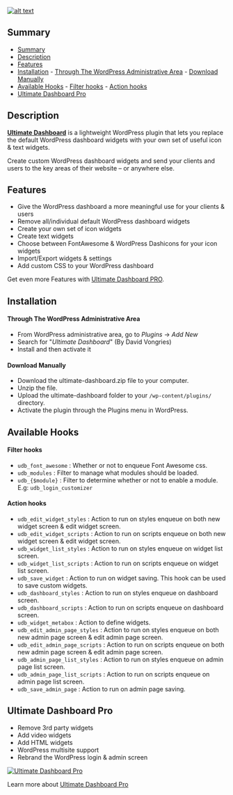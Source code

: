 <p align="center">
<a href="https://ultimatedashboard.io/" target="_blank" rel="noopener noreferrer">

![alt text](https://ultimatedashboard.io/wp-content/uploads/wordpress-ultimate-dashboard-logo.png "Ultimate Dashboard")

</a>
</p>

## Summary

- [Summary](#summary)
- [Description](#description)
- [Features](#features)
- [Installation](#installation)
		- [Through The WordPress Administrative Area](#through-the-wordpress-administrative-area)
		- [Download Manually](#download-manually)
- [Available Hooks](#available-hooks)
		- [Filter hooks](#filter-hooks)
		- [Action hooks](#action-hooks)
- [Ultimate Dashboard Pro](#ultimate-dashboard-pro)

## Description

[**Ultimate Dashboard**](https://ultimatedashboard.io/?utm_source=wordpress&utm_medium=description&utm_campaign=udb) is a lightweight WordPress plugin that lets you replace the default WordPress dashboard widgets with your own set of useful icon & text widgets.

Create custom WordPress dashboard widgets and send your clients and users to the key areas of their website – or anywhere else.

## Features

- Give the WordPress dashboard a more meaningful use for your clients & users
- Remove all/individual default WordPress dashboard widgets
- Create your own set of icon widgets
- Create text widgets
- Choose between FontAwesome & WordPress Dashicons for your icon widgets
- Import/Export widgets & settings
- Add custom CSS to your WordPress dashboard

Get even more Features with [Ultimate Dashboard PRO](#ultimate-dashboard-pro).

## Installation

#### Through The WordPress Administrative Area

- From WordPress administrative area, go to _Plugins_ -> _Add New_
- Search for "_Ultimate Dashboard_" (By David Vongries)
- Install and then activate it

#### Download Manually

- Download the ultimate-dashboard.zip file to your computer.
- Unzip the file.
- Upload the ultimate-dashboard folder to your `/wp-content/plugins/` directory.
- Activate the plugin through the Plugins menu in WordPress.

## Available Hooks

#### Filter hooks
- `udb_font_awesome` : Whether or not to enqueue Font Awesome css.
- `udb_modules` : Filter to manage what modules should be loaded.
- `udb_{$module}` : Filter to determine whether or not to enable a module. E.g: `udb_login_customizer`

#### Action hooks
- `udb_edit_widget_styles` : Action to run on styles enqueue on both new widget screen & edit widget screen.
- `udb_edit_widget_scripts` : Action to run on scripts enqueue on both new widget screen & edit widget screen.
- `udb_widget_list_styles` : Action to run on styles enqueue on widget list screen.
- `udb_widget_list_scripts` : Action to run on scripts enqueue on widget list screen.
- `udb_save_widget` : Action to run on widget saving. This hook can be used to save custom widgets.
- `udb_dashboard_styles` : Action to run on styles enqueue on dashboard screen.
- `udb_dashboard_scripts` : Action to run on scripts enqueue on dashboard screen.
- `udb_widget_metabox` : Action to define widgets.
- `udb_edit_admin_page_styles` : Action to run on styles enqueue on both new admin page screen & edit admin page screen.
- `udb_edit_admin_page_scripts` : Action to run on scripts enqueue on both new admin page screen & edit admin page screen.
- `udb_admin_page_list_styles` : Action to run on styles enqueue on admin page list screen.
- `udb_admin_page_list_scripts` : Action to run on scripts enqueue on admin page list screen.
- `udb_save_admin_page` : Action to run on admin page saving.

## Ultimate Dashboard Pro

- Remove 3rd party widgets
- Add video widgets
- Add HTML widgets
- WordPress multisite support
- Rebrand the WordPress login & admin screen

[![Ultimate Dashboard Pro](https://img.youtube.com/vi/SFnXOYQ7vWk/0.jpg)](https://www.youtube.com/watch?v=SFnXOYQ7vWk)

Learn more about [Ultimate Dashboard Pro](https://ultimatedashboard.io/?utm_source=wordpress&utm_medium=description&utm_campaign=udb)
